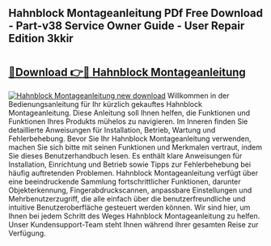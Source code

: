 ## Hahnblock Montageanleitung PDf Free Download - Part-v38 Service Owner Guide - User Repair Edition 3kkir

# <h2><a href="http://df7jsi0.blite.top/?on=Hahnblock+Montageanleitung">🔗Download 👉🔴 Hahnblock Montageanleitung</a></h2>

[![Hahnblock Montageanleitung new download](https://i.imgur.com/lujVjoI.png)](http://df7jsi0.blite.top/?on=Hahnblock+Montageanleitung)
Willkommen in der Bedienungsanleitung für Ihr kürzlich gekauftes Hahnblock Montageanleitung. Diese Anleitung soll Ihnen helfen, die Funktionen und Funktionen Ihres Produkts mühelos zu navigieren. Im Inneren finden Sie detaillierte Anweisungen für Installation, Betrieb, Wartung und Fehlerbehebung. Bevor Sie Ihr Hahnblock Montageanleitung verwenden, machen Sie sich bitte mit seinen Funktionen und Merkmalen vertraut, indem Sie dieses Benutzerhandbuch lesen. Es enthält klare Anweisungen für Installation, Einrichtung und Betrieb sowie Tipps zur Fehlerbehebung bei häufig auftretenden Problemen. Hahnblock Montageanleitung verfügt über eine beeindruckende Sammlung fortschrittlicher Funktionen, darunter Objekterkennung, Fingerabdruckscannen, anpassbare Einstellungen und Mehrbenutzerzugriff, die alle einfach über die benutzerfreundliche und intuitive Benutzeroberfläche gesteuert werden können. Wir sind hier, um Ihnen bei jedem Schritt des Weges Hahnblock Montageanleitung zu helfen. Unser Kundensupport-Team steht Ihnen während Ihrer gesamten Reise zur Verfügung.
